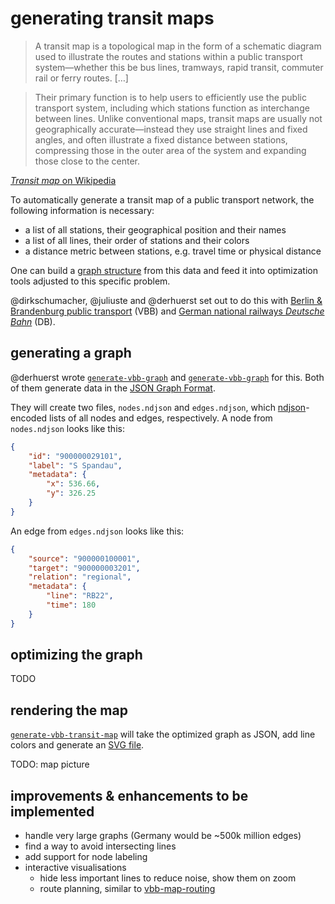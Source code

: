 # generating transit maps

> A transit map is a topological map in the form of a schematic diagram used to illustrate the routes and stations within a public transport system—whether this be bus lines, tramways, rapid transit, commuter rail or ferry routes. […]

> Their primary function is to help users to efficiently use the public transport system, including which stations function as interchange between lines. Unlike conventional maps, transit maps are usually not geographically accurate—instead they use straight lines and fixed angles, and often illustrate a fixed distance between stations, compressing those in the outer area of the system and expanding those close to the center.

[*Transit map* on Wikipedia](https://en.wikipedia.org/wiki/Transit_map)

To automatically generate a transit map of a public transport network, the following information is necessary:

- a list of all stations, their geographical position and their names
- a list of all lines, their order of stations and their colors
- a distance metric between stations, e.g. travel time or physical distance

One can build a [graph structure](https://en.wikipedia.org/wiki/Graph_(discrete_mathematics)) from this data and feed it into optimization tools adjusted to this specific problem.

@dirkschumacher, @juliuste and @derhuerst set out to do this with [Berlin & Brandenburg public transport](https://en.wikipedia.org/wiki/Verkehrsverbund_Berlin-Brandenburg) (VBB) and [German national railways *Deutsche Bahn*](https://en.wikipedia.org/wiki/Deutsche_Bahn) (DB).

## generating a graph

@derhuerst wrote [`generate-vbb-graph`](https://github.com/derhuerst/generate-vbb-graph) and [`generate-vbb-graph`](https://github.com/derhuerst/generate-vbb-graph) for this. Both of them generate data in the [JSON Graph Format](https://github.com/jsongraph/json-graph-specification/blob/master/README.rst#json-graph-specification).

They will create two files, `nodes.ndjson` and `edges.ndjson`, which [ndjson](http://ndjson.org)-encoded lists of all nodes and edges, respectively. A node from `nodes.ndjson` looks like this:

```json
{
	"id": "900000029101",
	"label": "S Spandau",
	"metadata": {
		"x": 536.66,
		"y": 326.25
	}
}
```

An edge from `edges.ndjson` looks like this:

```json
{
	"source": "900000100001",
	"target": "900000003201",
	"relation": "regional",
	"metadata": {
		"line": "RB22",
		"time": 180
	}
}
```

## optimizing the graph

TODO

## rendering the map

[`generate-vbb-transit-map`](https://github.com/derhuerst/generate-vbb-transit-map) will take the optimized graph as JSON, add line colors and generate an [SVG file](https://developer.mozilla.org/en-US/docs/Web/SVG).

TODO: map picture

## improvements & enhancements to be implemented

- handle very large graphs (Germany would be ~500k million edges)
- find a way to avoid intersecting lines
- add support for node labeling
- interactive visualisations
	- hide less important lines to reduce noise, show them on zoom
	- route planning, similar to [vbb-map-routing](https://github.com/derhuerst/vbb-map-routing)
